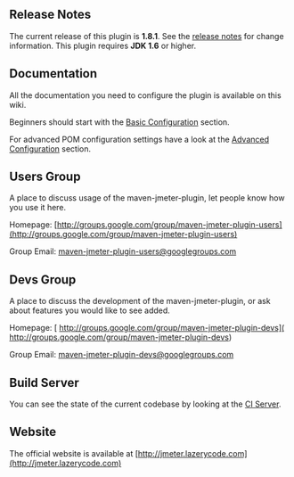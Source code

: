 ## Release Notes

The current release of this plugin is **1.8.1**.  See the [release notes](https://github.com/Ronnie76er/jmeter-maven-plugin/wiki/Release-Notes) for change information.  This plugin requires **JDK 1.6** or higher.

## Documentation

All the documentation you need to configure the plugin is available on this wiki.

Beginners should start with the [Basic Configuration](https://github.com/Ronnie76er/jmeter-maven-plugin/wiki/Basic-Configuration) section.

For advanced POM configuration settings have a look at the [Advanced Configuration](https://github.com/Ronnie76er/jmeter-maven-plugin/wiki/Advanced-Configuration) section.

## Users Group

A place to discuss usage of the maven-jmeter-plugin, let people know how you use it here.

Homepage: [http://groups.google.com/group/maven-jmeter-plugin-users](http://groups.google.com/group/maven-jmeter-plugin-users)

Group Email: [maven-jmeter-plugin-users@googlegroups.com](mailto:maven-jmeter-plugin-users@googlegroups.com)

## Devs Group

A place to discuss the development of the maven-jmeter-plugin, or ask about features you would like to see added.

Homepage: [ http://groups.google.com/group/maven-jmeter-plugin-devs]( http://groups.google.com/group/maven-jmeter-plugin-devs)

Group Email: [maven-jmeter-plugin-devs@googlegroups.com](mailto:maven-jmeter-plugin-devs@googlegroups.com)

## Build Server

You can see the state of the current codebase by looking at the [CI Server](http://ci.lazerycode.com/overview.html).

## Website

The official website is available at [http://jmeter.lazerycode.com](http://jmeter.lazerycode.com)